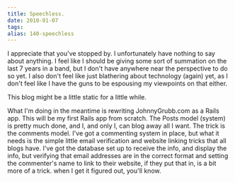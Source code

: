 ```yaml
---
title: Speechless.
date: 2010-01-07
tags: 
alias: 140-speechless
---
```


I appreciate that you've stopped by. I unfortunately have nothing to say about anything. I feel like I should be giving some sort of summation on the last 7 years in a band, but I don't have anywhere near the perspective to do so yet. I also don't feel like just blathering about technology (again) yet, as I don't feel like I have the guns to be espousing my viewpoints on that either.

This blog might be a little static for a little while. 

What I'm doing in the meantime is rewriting JohnnyGrubb.com as a Rails app. This will be my first Rails app from scratch. The Posts model (system) is pretty much done, and I, and only I, can blog away all I want. The trick is the comments model. I've got a commenting system in place, but what it needs is the simple little email verification and website linking tricks that all blogs have. I've got the database set up to receive the info, and display the info, but verifying that email addresses are in the correct format and setting the commenter's name to link to their website, if they put that in, is a bit more of a trick. when I get it figured out, you'll know.

